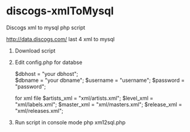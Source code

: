 # discogs-xmlToMysql
Discogs xml to mysql php script

http://data.discogs.com/
last 4 xml to mysql

1. Download script
2. Edit config.php
    for databse

      $dbhost = "your dbhost";<br>
      $dbname = "your dbname";
      $username = "username";
      $password = "password";
      
    for xml file
      $artists_xml = "xml/artists.xml";
      $level_xml   = "xml/labels.xml";
      $master_xml  = "xml/masters.xml";
      $release_xml = "xml/releases.xml";
    
3. Run script in console mode
    php xm12sql.php
